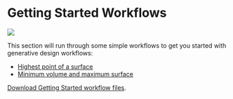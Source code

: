 # Getting Started Workflows

![](../../.gitbook/assets/beginer.png)

This section will run through some simple workflows to get you started with generative design workflows:

* [Highest point of a surface](04-01-01_highest-point-of-a-surface.md)
* [Minimum volume and maximum surface](04-01-02_minimum-volume-and-maximum-surface.md)

[Download Getting Started workflow files](https://github.com/DynamoDS/RefineryPrimer/releases/download/samples-v1/04-01_getting-started-workflows.zip).

